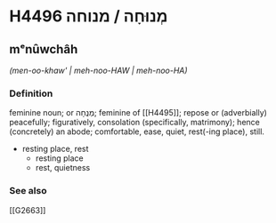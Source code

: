 # H4496 מְנוּחָה / מנוחה

## mᵉnûwchâh

_(men-oo-khaw' | meh-noo-HAW | meh-noo-HA)_

### Definition

feminine noun; or מְנֻחָה; feminine of [[H4495]]; repose or (adverbially) peacefully; figuratively, consolation (specifically, matrimony); hence (concretely) an abode; comfortable, ease, quiet, rest(-ing place), still.

- resting place, rest
    - resting place
    - rest, quietness
### See also

[[G2663]]

